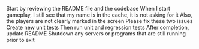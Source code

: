 Start by reviewing the README file and the codebase
When I start gameplay, I still see that my name is in the cache, it is not asking for it
Also, the players are not clearly marked in the screen
Please fix these two issues
Create new unit tests
Then run unit and regression tests
After completion, update README 
Shutdown any servers or programs that are still running prior to exit